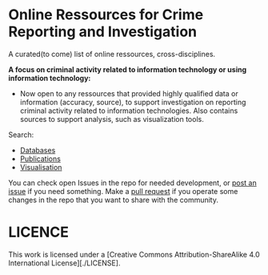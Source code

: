 # Online Ressources for Crime Reporting and Investigation

A curated(to come) list of online ressources, cross-disciplines. 

  **A focus on criminal activity related to information technology or using information technology:**

- Now open to any ressources that provided highly qualified data or information (accuracy, source), to support investigation on reporting criminal activity related to information technologies. Also contains sources to support analysis, such as visualization tools.


Search:
- [Databases](https://github.com/C00kie-/ORCRI/blob/master/databases.md)
- [Publications](https://github.com/C00kie-/ORCRI/blob/master/publications.md)
- [Visualisation](https://github.com/C00kie-/ORCRI/blob/master/visualizations.md)

You can check open Issues in the repo for needed development, or [post an issue](https://docs.github.com/en/enterprise/2.15/user/articles/creating-an-issue) if you need something. Make a [pull request](https://docs.github.com/en/github/collaborating-with-issues-and-pull-requests/creating-a-pull-request) if you operate some changes in the repo that you want to share with the community.



# LICENCE 

This work is licensed under a [Creative Commons Attribution-ShareAlike 4.0 International License][./LICENSE].
